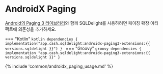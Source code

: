 # AndroidX Paging

[Android의 Paging 3 라이브러리](https://developer.android.com/topic/libraries/architecture/paging/v3-overview)와 함께 SQLDelight를 사용하려면 페이징 확장 아티팩트에 의존성을 추가하세요.

=== "Kotlin"
    ```kotlin
    dependencies {
      implementation("app.cash.sqldelight:androidx-paging3-extensions:{{ versions.sqldelight }}")
    }
    ```
=== "Groovy"
    ```groovy
    dependencies {
      implementation "app.cash.sqldelight:androidx-paging3-extensions:{{ versions.sqldelight }}"
    }
    ```

{% include 'common/androidx_paging_usage.md' %}